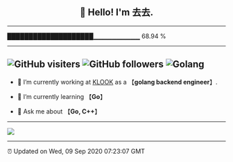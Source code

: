 
<h2 align="center">👋 Hello! I'm 去去.</h2>

---

 ████████████████████▁▁▁▁▁▁▁▁▁▁  68.94 %

---

![GitHub visiters](https://visitor-badge.glitch.me/badge?page_id=zhulingbiezhi.zhulingbiezhi)
![GitHub followers](https://img.shields.io/github/followers/zhulingbiezhi?label=Follow&style=social)
![Golang](https://img.shields.io/badge/-Golang-8fcfd1?style=plastic&logo=Golang)
---

- 🔭 I’m currently working at [KLOOK](https://www.klook.com) as a 【**golang backend engineer**】.

- 🌱 I’m currently learning 【**Go**】

- 💬 Ask me about 【**Go, C++**】

---

![](https://github-readme-stats.vercel.app/api?username=zhulingbiezhi&theme=dark)

---

⏰ Updated on Wed, 09 Sep 2020 07:23:07 GMT
